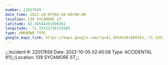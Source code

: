 ```yaml
---
number: 22017659
date_time: 2022-10-05T02:40:08+00:00
location: 139 SYCAMORE ST
latitude: 42.38544381800361
longitude: -71.19323756135685
type: UNKNOWN TYPE
google_maps_link: https://maps.google.com/?q=42.38544381800361,-71.19323756135685
---
```


;;;Incident #: 22017659  Date: 2022-10-05 02:40:08   Type: ACCIDENTAL 911;;;Location: 139 SYCAMORE ST;;;
